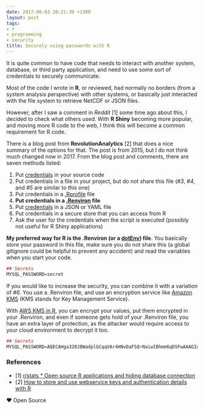 ```yaml
---
date: 2017-06-03 20:21:39 +1300
layout: post
tags:
- r
- programming
- security
title: Securely using passwords with R
---
```


It is quite common to have code that needs to interact with another system, database, or third party application, and need to use some sort of credentials to securely communicate.

Most of the code I wrote in **R**, or reviewed, had normally no borders (from a system analysis perspective) with other systems, or basically just interacted with the file system to retrieve NetCDF or JSON files.

However, after I saw a comment in *Reddit* [1] some time ago about this, I decided to check what others used. With **R Shiny** becoming more popular, and moving more R code to the web, I think this will become a common requirement for R code.

There is a blog post from **RevolutionAnalytics** [2] that does a nice summary of the options for that. The post is from 2015, but I do not think much changed now in 2017. From the blog post and comments, there are seven methods listed:

1. Put [credentials](https://github.com/ropensci/fishbaseapi/blob/80393023a958aee54e2daa58c337458db5480b84/config_template.yaml) in your source code
2. Put credentials in a file in your project, but do not share this file (*#3*, *#4*, and *#5* are similar to this one)
3. Put credentials in a [.Rprofile](https://csgillespie.github.io/efficientR/3-3-r-startup.html#rprofile) file
4. **Put credentials in a [.Renviron](https://csgillespie.github.io/efficientR/3-3-r-startup.html#renviron) file**
5. Put [credentials](https://github.com/ropensci/fishbaseapi/blob/80393023a958aee54e2daa58c337458db5480b84/config_template.yaml) in a JSON or YAML file
6. Put credentials in a secure store that you can access from R
7. Ask the user for the credentials when the script is executed (possibly not useful for R Shiny applications)

**My preferred way for R is the .Renviron (or a [dotEnv](https://github.com/gaborcsardi/dotenv)) file**. You basically store your password in this file, make sure you do not share this (a global gitignore could be helpful to prevent any accident) and read the variables when you start your code.

```r
## Secrets
MYSQL_PASSWORD=secret
```

If you would like to increase the security, you can combine it with a variation of *#6*. You use a .Renviron file, and use an encryption service like [Amazon KMS](https://aws.amazon.com/kms/) (KMS stands for Key Management Service).

With [AWS KMS in R](https://github.com/cardcorp/AWR.KMS), you can encrypt your values, put them encrypted in your .Renviron, and even if someone gets hold of your .Renviron file, you have an extra layer of protection, as the attacker would require access to your cloud environment to decrypt it too.

```r
## Secrets
MYSQL_PASSWORD=AQECAHga320J8WadplGCqqVAr4HNvDaFSQ+NaiwIBhmm6qDSFwAAAGIwYAYJKoZIhvcNAQcGoFMwUQIBADBMBgkqhkiG9w0BBwEwHgYJYIZIAWUDBAEuMBEE99+LoLdvYv8l41OhAAIBEIAfx49FFJCLeYrkfMfAw6XlnxP23MmDBdqP8dPp28OoAQ==
```

### References

- [1] [r/stats * Open source R applications and hiding database connection](https://www.reddit.com/r/rstats/comments/6aonwx/open_source_r_applications_and_hiding_database/)
- [2] [How to store and use webservice keys and authentication details with R](http://blog.revolutionanalytics.com/2015/11/how-to-store-and-use-authentication-details-with-r.html)

&hearts; Open Source
